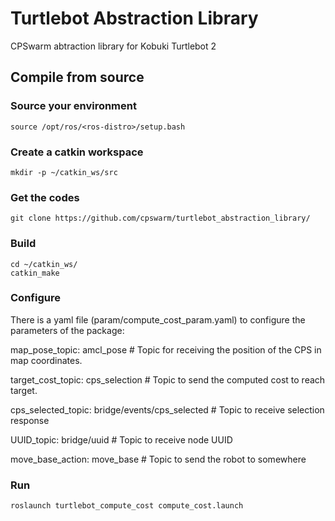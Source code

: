 # Turtlebot Abstraction Library
CPSwarm abtraction library for Kobuki Turtlebot 2

## Compile from source
### Source your environment
```
source /opt/ros/<ros-distro>/setup.bash
```
### Create a catkin workspace
```
mkdir -p ~/catkin_ws/src
```
### Get the codes
```
git clone https://github.com/cpswarm/turtlebot_abstraction_library/
```
### Build
```
cd ~/catkin_ws/
catkin_make
```
### Configure
There is a yaml file (param/compute_cost_param.yaml) to configure the parameters of the package:

map_pose_topic:     amcl_pose                        # Topic for receiving the position of the CPS in map coordinates.

target_cost_topic:  cps_selection                    # Topic to send the computed cost to reach target.

cps_selected_topic: bridge/events/cps_selected       # Topic to receive selection response

UUID_topic:         bridge/uuid                      # Topic to receive node UUID 

move_base_action:   move_base                        # Topic to send the robot to somewhere


### Run
```
roslaunch turtlebot_compute_cost compute_cost.launch
```
